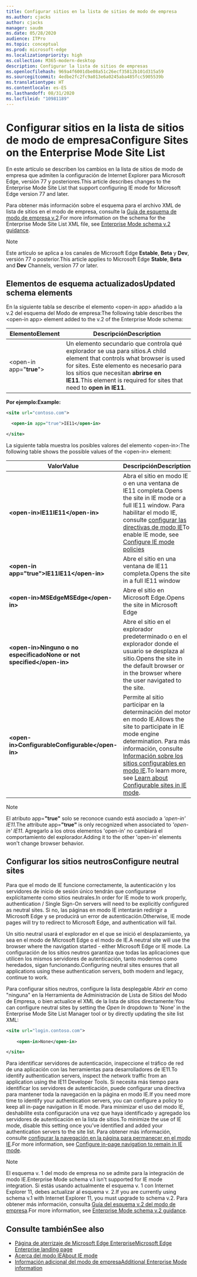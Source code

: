 ```yaml
---
title: Configurar sitios en la lista de sitios de modo de empresa
ms.author: cjacks
author: cjacks
manager: saudm
ms.date: 05/28/2020
audience: ITPro
ms.topic: conceptual
ms.prod: microsoft-edge
ms.localizationpriority: high
ms.collection: M365-modern-desktop
description: Configurar la lista de sitios de empresas
ms.openlocfilehash: 969a4f6001dbe08a51c26ecf35812b101d315a59
ms.sourcegitcommit: 4edbe2fc2fc9a013e6a0245aba485fcc5905539b
ms.translationtype: HT
ms.contentlocale: es-ES
ms.lasthandoff: 08/31/2020
ms.locfileid: "10981189"
---
```

# <span data-ttu-id="ab482-103">Configurar sitios en la lista de sitios de modo de empresa</span><span class="sxs-lookup"><span data-stu-id="ab482-103">Configure Sites on the Enterprise Mode Site List</span></span>

<span data-ttu-id="ab482-104">En este artículo se describen los cambios en la lista de sitios de modo de empresa que admiten la configuración de Internet Explorer para Microsoft Edge, versión 77 y posteriores.</span><span class="sxs-lookup"><span data-stu-id="ab482-104">This article describes changes to the Enterprise Mode Site List that support configuring IE mode for Microsoft Edge version 77 and later.</span></span>

<span data-ttu-id="ab482-105">Para obtener más información sobre el esquema para el archivo XML de lista de sitios en el modo de empresa, consulte la [Guía de esquema de modo de empresa v.2](https://docs.microsoft.com/internet-explorer/ie11-deploy-guide/enterprise-mode-schema-version-2-guidance).</span><span class="sxs-lookup"><span data-stu-id="ab482-105">For more information on the schema for the Enterprise Mode Site List XML file, see [Enterprise Mode schema v.2 guidance](https://docs.microsoft.com/internet-explorer/ie11-deploy-guide/enterprise-mode-schema-version-2-guidance).</span></span>

> [!NOTE]
> <span data-ttu-id="ab482-106">Este artículo se aplica a los canales de Microsoft Edge **Estable**, **Beta** y **Dev**, versión 77 o posterior.</span><span class="sxs-lookup"><span data-stu-id="ab482-106">This article applies to Microsoft Edge **Stable**, **Beta** and **Dev** Channels, version 77 or later.</span></span>

## <span data-ttu-id="ab482-107">Elementos de esquema actualizados</span><span class="sxs-lookup"><span data-stu-id="ab482-107">Updated schema elements</span></span>

<span data-ttu-id="ab482-108">En la siguiente tabla se describe el elemento \<open-in app\> añadido a la v.2 del esquema del Modo de empresa:</span><span class="sxs-lookup"><span data-stu-id="ab482-108">The following table describes the \<open-in app\> element added to the v.2 of the Enterprise Mode schema:</span></span>

| **<span data-ttu-id="ab482-109">Elemento</span><span class="sxs-lookup"><span data-stu-id="ab482-109">Element</span></span>** | **<span data-ttu-id="ab482-110">Descripción</span><span class="sxs-lookup"><span data-stu-id="ab482-110">Description</span></span>** |
| --- | --- |
| \<open-in app="**true**"\> | <span data-ttu-id="ab482-111">Un elemento secundario que controla qué explorador se usa para sitios.</span><span class="sxs-lookup"><span data-stu-id="ab482-111">A child element that controls what browser is used for sites.</span></span> <span data-ttu-id="ab482-112">Este elemento es necesario para los sitios que necesitan **abrirse en IE11**.</span><span class="sxs-lookup"><span data-stu-id="ab482-112">This element is required for sites that need to **open in IE11**.</span></span>|

**<span data-ttu-id="ab482-113">Por ejemplo:</span><span class="sxs-lookup"><span data-stu-id="ab482-113">Example:</span></span>**

``` xml
<site url="contoso.com">

  <open-in app="true">IE11</open-in>

</site>
```

<span data-ttu-id="ab482-114">La siguiente tabla muestra los posibles valores del elemento \<open-in\>:</span><span class="sxs-lookup"><span data-stu-id="ab482-114">The following table shows the possible values of the \<open-in\> element:</span></span>

| **<span data-ttu-id="ab482-115">Valor</span><span class="sxs-lookup"><span data-stu-id="ab482-115">Value</span></span>** | **<span data-ttu-id="ab482-116">Descripción</span><span class="sxs-lookup"><span data-stu-id="ab482-116">Description</span></span>** |
| --- | --- |
| **\<open-in\><span data-ttu-id="ab482-117">IE11</span><span class="sxs-lookup"><span data-stu-id="ab482-117">IE11</span></span>\</open-in\>** | <span data-ttu-id="ab482-118">Abra el sitio en modo IE o en una ventana de IE11 completa.</span><span class="sxs-lookup"><span data-stu-id="ab482-118">Opens the site in IE mode or a full IE11 window.</span></span> <span data-ttu-id="ab482-119">Para habilitar el modo IE, consulte [configurar las directivas de modo IE](https://docs.microsoft.com/deployedge/edge-ie-mode-policies)</span><span class="sxs-lookup"><span data-stu-id="ab482-119">To enable IE mode, see [Configure IE mode policies](https://docs.microsoft.com/deployedge/edge-ie-mode-policies)</span></span>|
| **\<open-in app="**true**"\><span data-ttu-id="ab482-120">IE11</span><span class="sxs-lookup"><span data-stu-id="ab482-120">IE11</span></span>\</open-in\>** | <span data-ttu-id="ab482-121">Abre el sitio en una ventana de IE11 completa.</span><span class="sxs-lookup"><span data-stu-id="ab482-121">Opens the site in a full IE11 window</span></span> |
| **\<open-in\><span data-ttu-id="ab482-122">MSEdge</span><span class="sxs-lookup"><span data-stu-id="ab482-122">MSEdge</span></span>\</open-in\>** | <span data-ttu-id="ab482-123">Abre el sitio en Microsoft Edge.</span><span class="sxs-lookup"><span data-stu-id="ab482-123">Opens the site in Microsoft Edge</span></span> |
| **\<open-in\><span data-ttu-id="ab482-124">Ninguno o no especificado</span><span class="sxs-lookup"><span data-stu-id="ab482-124">None or not specified</span></span>\</open-in\>** | <span data-ttu-id="ab482-125">Abre el sitio en el explorador predeterminado o en el explorador donde el usuario se desplaza al sitio.</span><span class="sxs-lookup"><span data-stu-id="ab482-125">Opens the site in the default browser or in the browser where the user navigated to the site.</span></span> |
|**\<open-in\><span data-ttu-id="ab482-126">Configurable</span><span class="sxs-lookup"><span data-stu-id="ab482-126">Configurable</span></span>\</open-in\>** | <span data-ttu-id="ab482-127">Permite al sitio participar en la determinación del motor en modo IE.</span><span class="sxs-lookup"><span data-stu-id="ab482-127">Allows the site to participate in IE mode engine determination.</span></span> <span data-ttu-id="ab482-128">Para más información, consulte [Información sobre los sitios configurables en modo IE](edge-learnmore-configurable-sites-ie-mode.md).</span><span class="sxs-lookup"><span data-stu-id="ab482-128">To learn more, see [Learn about Configurable sites in IE mode](edge-learnmore-configurable-sites-ie-mode.md).</span></span>  |

>[!NOTE]
> <span data-ttu-id="ab482-129">El atributo app=**"true"** solo se reconoce cuando está asociado a _'open-in' IE11_.</span><span class="sxs-lookup"><span data-stu-id="ab482-129">The attribute app=**"true"** is only recognized when associated to _'open-in' IE11_.</span></span> <span data-ttu-id="ab482-130">Agregarlo a los otros elementos 'open-in' no cambiará el comportamiento del explorador.</span><span class="sxs-lookup"><span data-stu-id="ab482-130">Adding it to the other 'open-in' elements won't change browser behavior.</span></span>   

## <span data-ttu-id="ab482-131">Configurar los sitios neutros</span><span class="sxs-lookup"><span data-stu-id="ab482-131">Configure neutral sites</span></span>

<span data-ttu-id="ab482-132">Para que el modo de IE funcione correctamente, la autenticación y los servidores de inicio de sesión único tendrán que configurarse explícitamente como sitios neutrales.</span><span class="sxs-lookup"><span data-stu-id="ab482-132">In order for IE mode to work properly, authentication / Single Sign-On servers will need to be explicitly configured as neutral sites.</span></span> <span data-ttu-id="ab482-133">Si no, las páginas en modo IE intentarán redirigir a Microsoft Edge y se producirá un error de autenticación.</span><span class="sxs-lookup"><span data-stu-id="ab482-133">Otherwise, IE mode pages will try to redirect to Microsoft Edge, and authentication will fail.</span></span>

<span data-ttu-id="ab482-134">Un sitio neutral usará el explorador en el que se inició el desplazamiento, ya sea en el modo de Microsoft Edge o el modo de IE.</span><span class="sxs-lookup"><span data-stu-id="ab482-134">A neutral site will use the browser where the navigation started - either Microsoft Edge or IE mode.</span></span> <span data-ttu-id="ab482-135">La configuración de los sitios neutros garantiza que todas las aplicaciones que utilicen los mismos servidores de autenticación, tanto modernos como heredados, sigan funcionando.</span><span class="sxs-lookup"><span data-stu-id="ab482-135">Configuring neutral sites ensures that all applications using these authentication servers, both modern and legacy, continue to work.</span></span>

<span data-ttu-id="ab482-136">Para configurar sitios neutros, configure la lista desplegable *Abrir en* como "ninguna" en la Herramienta de Administración de Lista de Sitios del Modo de Empresa, o bien actualice el XML de la lista de sitios directamente:</span><span class="sxs-lookup"><span data-stu-id="ab482-136">You can configure neutral sites by setting the *Open In* dropdown to 'None' in the Enterprise Mode Site List Manager tool or by directly updating the site list XML:</span></span>

``` xml
<site url="login.contoso.com">
   
    <open-in>None</open-in>

</site>
```

<span data-ttu-id="ab482-137">Para identificar servidores de autenticación, inspeccione el tráfico de red de una aplicación con las herramientas para desarrolladores de IE11.</span><span class="sxs-lookup"><span data-stu-id="ab482-137">To identify authentication servers, inspect the network traffic from an application using the IE11 Developer Tools.</span></span> <span data-ttu-id="ab482-138">Si necesita más tiempo para identificar los servidores de autenticación, puede configurar una directiva para mantener toda la navegación en la página en modo IE.</span><span class="sxs-lookup"><span data-stu-id="ab482-138">If you need more time to identify your authentication servers, you can configure a policy to keep all in-page navigation in IE mode.</span></span> <span data-ttu-id="ab482-139">Para minimizar el uso del modo IE, deshabilite esta configuración una vez que haya identificado y agregado los servidores de autenticación en la lista de sitios.</span><span class="sxs-lookup"><span data-stu-id="ab482-139">To minimize the use of IE mode, disable this setting once you've identified and added your authentication servers to the site list.</span></span> <span data-ttu-id="ab482-140">Para obtener más información, consulte [configurar la navegación en la página para permanecer en el modo IE](https://docs.microsoft.com/deployedge/microsoft-edge-policies#internetexplorerintegrationsiteredirect).</span><span class="sxs-lookup"><span data-stu-id="ab482-140">For more information, see [Configure in-page navigation to remain in IE mode](https://docs.microsoft.com/deployedge/microsoft-edge-policies#internetexplorerintegrationsiteredirect).</span></span>

>[!NOTE]
   ><span data-ttu-id="ab482-141">El esquema v. 1 del modo de empresa no se admite para la integración de modo IE.</span><span class="sxs-lookup"><span data-stu-id="ab482-141">Enterprise Mode schema v.1 isn't supported for IE mode integration.</span></span> <span data-ttu-id="ab482-142">Si estás usando actualmente el esquema v. 1 con Internet Explorer 11, debes actualizar al esquema v. 2.</span><span class="sxs-lookup"><span data-stu-id="ab482-142">If you are currently using schema v.1 with Internet Explorer 11, you must upgrade to schema v.2.</span></span> <span data-ttu-id="ab482-143">Para obtener más información, consulta [Guía del esquema v.2 del modo de empresa](https://docs.microsoft.com/internet-explorer/ie11-deploy-guide/enterprise-mode-schema-version-2-guidance).</span><span class="sxs-lookup"><span data-stu-id="ab482-143">For more information, see [Enterprise Mode schema v.2 guidance](https://docs.microsoft.com/internet-explorer/ie11-deploy-guide/enterprise-mode-schema-version-2-guidance).</span></span>

## <span data-ttu-id="ab482-144">Consulte también</span><span class="sxs-lookup"><span data-stu-id="ab482-144">See also</span></span>

- [<span data-ttu-id="ab482-145">Página de aterrizaje de Microsoft Edge Enterprise</span><span class="sxs-lookup"><span data-stu-id="ab482-145">Microsoft Edge Enterprise landing page</span></span>](https://aka.ms/EdgeEnterprise)
- [<span data-ttu-id="ab482-146">Acerca del modo IE</span><span class="sxs-lookup"><span data-stu-id="ab482-146">About IE mode</span></span>](https://docs.microsoft.com/deployedge/edge-ie-mode)
- [<span data-ttu-id="ab482-147">Información adicional del modo de empresa</span><span class="sxs-lookup"><span data-stu-id="ab482-147">Additional Enterprise Mode information</span></span>](https://docs.microsoft.com/internet-explorer/ie11-deploy-guide/enterprise-mode-overview-for-ie11)